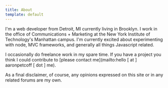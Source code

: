 ```yaml
---
title: About
template: default
---
```


I'm a web developer from Detroit, MI currently living in Brooklyn. I work in the office of Communications + Marketing at the New York Institute of Technology's Manhattan campus. I'm currently excited about experimenting with node, MVC frameworks, and generally all things Javascript related.

I occasionally do freelance work in my spare time. If you have a project you think I could contribute to [please contact me](mailto:hello [ at ]  aaronpetcoff [ dot ] me).

As a final disclaimer, of course, any opinions expressed on this site or in any related forums are my own.
